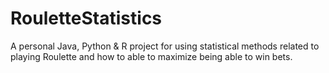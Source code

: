 # RouletteStatistics
A personal Java, Python &amp; R project for using statistical methods related to playing Roulette and how to able to maximize being able to win bets.
